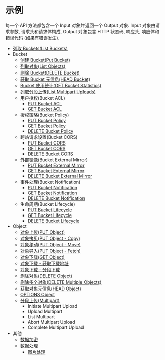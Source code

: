 # 示例

每一个 API 方法都包含一个 Input 对象并返回一个 Output 对象.
Input 对象由请求参数, 请求头和请求体构成, Output 对象包含 HTTP 状态码, 响应头, 响应体和错误代码 (如果有错误发生).

- [列取 Buckets(List Buckets)](./example/list_buckets_zh-CN.md)
- Bucket
    - [创建 Bucket(Put Bucket)](./example/create_bucket_zh-CN.md)
    - [列取对象(List Objects)](example/list_objects_zh-CN.md)
    - [删除 Bucket(DELETE Bucket)](./example/delete_bucket_zh-CN.md)
    - [获取 Bucket 元信息(HEAD Bucket)](./example/head_bucket_zh-CN.md)
    - [Bucket 使用统计(GET Bucket Statistics)](./example/get_bucket_statistics_zh-CN.md)
    - [列取分段上传(List Multipart Uploads)](./example/list_multipart_uploads_zh-CN.md)
    - 用户授权(Bucket ACL)
        - [PUT Bucket ACL](example/put_bucket_acl_zh-CN.md)
        - [GET Bucket ACL](./example/get_bucket_acl_zh-CN.md)
    - 授权策略(Bucket Policy)
        - [PUT Bucket Policy](./example/put_bucket_policy_zh-CN.md)
        - [GET Bucket Policy](./example/get_bucket_policy_zh-CN.md)
        - [DELETE Bucket Policy](./example/delete_bucket_policy_zh-CN.md)
    - 跨站请求设置(Bucket CORS)
        - [PUT Bucket CORS](./example/put_bucket_cors_zh-CN.md)
        - [GET Bucket CORS](./example/get_bucket_cors_zh-CN.md)
        - [DELETE Bucket CORS](./example/delete_bucket_cors_zh-CN.md)
    - 外部镜像(Bucket External Mirror)
        - [PUT Bucket External Mirror](./example/put_bucket_external_mirror_zh-CN.md)
        - [GET Bucket External Mirror](./example/get_bucket_external_mirror_zh-CN.md)
        - [DELETE Bucket External Mirror](./example/delete_bucket_external_mirror_zh-CN.md)
    - 事件处理(Bucket Notification)
        - [PUT Bucket Notification](./example/put_bucket_notification_zh-CN.md)
        - [GET Bucket Notification](./example/get_bucket_notification_zh-CN.md)
        - [DELETE Bucket Notification](./example/delete_bucket_notification_zh-CN.md)
    - 生命周期(Bucket Lifecycle)
        - [PUT Bucket Lifecycle](./example/put_bucket_lifecycle_zh-CN.md)
        - [GET Bucket Lifecycle](./example/get_bucket_lifecycle_zh-CN.md)
        - [DELETE Bucket Lifecycle](./example/delete_bucket_lifecycle_zh-CN.md)
- Object
    - [对象上传(PUT Object)](example/put_object_zh-CN.md)
    - [对象拷贝(PUT Object - Copy)](./example/put_object_copy_zh-CN.md)
    - [对象移动(PUT Object - Move)](example/put_object_move_zh-CN.md)
    - [对象导入(PUT Object - Fetch)](./example/put_object_fetch_zh-CN.md)
    - [对象下载(GET Object)](example/get_object_zh-CN.md)
    - [对象下载 - 获取下载地址](example/get_object_url_zh-CN.md)
    - [对象下载 - 分段下载](example/get_object_by_segment_zh-CN.md)
    - [删除对象(DELETE Object)](./example/delete_object_zh-CN.md)
    - [删除多个对象(DELETE Multiple Objects)](example/delete_multiple_object_zh-CN.md)
    - [获取对象元信息(HEAD Object)](example/head_object_zh-CN.md)
    - [OPTIONS Object](./example/options_object_zh-CN.md)
    - [分段上传(Multipart)](example/multipart_upload_zh-CN.md)
       - Initiate Multipart Upload
       - Upload Multipart
       - List Multipart
       - Abort Multipart Upload
       - Complete Multipart Upload
- 其他
    - [数据加密](example/encryption_zh-CN.md)
    - 数据处理
        - [图片处理](./example/image_process_zh-CN.md)
